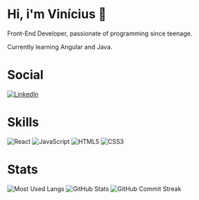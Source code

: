 <h1>Hi, i'm Vinícius 👋</h1>
<p>Front-End Developer, passionate of programming since teenage.</p>
<p>Currently learning Angular and Java.</p>

# Social

[![LinkedIn](https://img.shields.io/badge/LinkedIn-000?style=for-the-badge&logo=linkedin&logoColor=0E76A8)](https://www.linkedin.com/in/vinicius-bastos-silva/)

# Skills

![React](https://img.shields.io/badge/React-000?style=for-the-badge&logo=react)
![JavaScript](https://img.shields.io/badge/JavaScript-000?style=for-the-badge&logo=javascript)
![HTML5](https://img.shields.io/badge/HTML5-000?style=for-the-badge&logo=html5)
![CSS3](https://img.shields.io/badge/CSS3-000?style=for-the-badge&logo=css3&logoColor=264CE4)

# Stats

![Most Used Langs](https://github-readme-stats.vercel.app/api/top-langs?username=viniciusbastos-dev&show_icons=true&locale=en&layout=compact)
![GitHub Stats](https://github-readme-stats.vercel.app/api?username=viniciusbastos-dev&show_icons=true&locale=en)
![GitHub Commit Streak](https://github-readme-streak-stats.herokuapp.com/?user=viniciusbastos-dev&)

#
